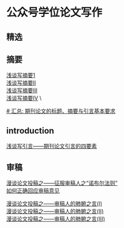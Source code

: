 # 公众号学位论文写作
## 精选

## 摘要
[浅谈写摘要1](https://mp.weixin.qq.com/s/RLmyb9O9D100LhJbRD4p2Q) \
[浅谈写摘要II](https://mp.weixin.qq.com/s/7ngNhI50VVSbjDxsxx_ZVA) \
[浅谈写摘要III](https://mp.weixin.qq.com/s/IdPLh43VESJhA-CnSDtVkA) \
[浅谈写摘要IV](https://mp.weixin.qq.com/s/M2n2TtJc-0nzyoryboARoQ) \

[# 汇总: 期刊论文的标题、摘要与引言基本要求](https://mp.weixin.qq.com/s/kMutVXstkSLN8iZuKJD9Ow)

## introduction
[浅谈写引言——期刊论文引言的四要素](https://mp.weixin.qq.com/s/MgU0JieZMu6w1MaXFkZihw)

## 审稿
[漫谈论文投稿之——征服审稿人之“诺布尔法则”](https://mp.weixin.qq.com/s/MmdqX1x-4xrl8oyAKd65gw) \
[如何正确回应审稿意见](https://mp.weixin.qq.com/s/KgMn7YuIajhrsn6nlqckzQ)

[漫谈论文投稿之——审稿人的肺腑之言(I)](https://mp.weixin.qq.com/s/0-oen4QM27_DEl-NNTm7tA) \
[漫谈论文投稿之——审稿人的肺腑之言(II)](https://mp.weixin.qq.com/s/Ne0V0A9TDI0wg_RQjC3tsg) \
[漫谈论文投稿之——审稿人的肺腑之言(III)](https://mp.weixin.qq.com/s/mfiPYuUaBUZRArCVTL1Jpw)

